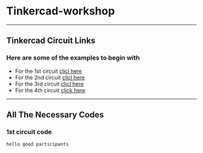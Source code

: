 # Tinkercad-workshop
---
## Tinkercad Circuit Links
### Here are some of the examples to begin with
- For the 1st circuit [clicl here](https://www.tinkercad.com/things/brE9LfkPZZk-digitalwrite)
- For the 2nd circuit [clicl here](https://www.tinkercad.com/things/0gwyNgqsvAZ-digitalread)
- For the 3rd circuit [clicl here](https://www.tinkercad.com/things/d22gGsRXr4D-anaalogread)
- For the 4th circuit [click here](https://www.tinkercad.com/things/fV4KhZ7UlMk-analogwrite)

---
## All The Necessary Codes
### 1st circuit code
```bash
hello good participants
```
